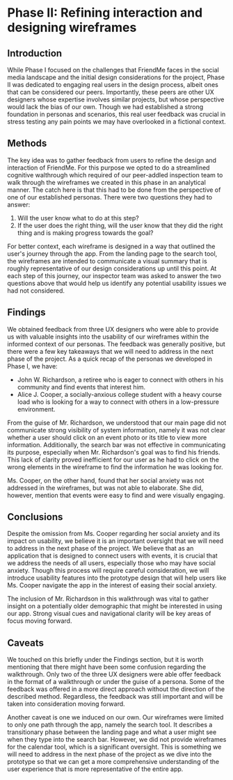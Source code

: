 # Phase II: Refining interaction and designing wireframes

## Introduction

While Phase I focused on the challenges that FriendMe faces in the social media landscape and the initial design considerations for the project, Phase II was dedicated to engaging real users in the design process, albeit ones that can be considered our peers. Importantly, these peers are other UX designers whose expertise involves similar projects, but whose perspective would lack the bias of our own. Though we had established a strong foundation in personas and scenarios, this real user feedback was crucial in stress testing any pain points we may have overlooked in a fictional context. 

## Methods

The key idea was to gather feedback from users to refine the design and interaction of FriendMe. For this purpose we opted to do a streamlined cognitive walthrough which required of our peer-addled inspection team to walk through the wireframes we created in this phase in an analytical manner. The catch here is that this had to be done from the perspective of one of our established personas. There were two questions they had to answer:

1. Will the user know what to do at this step?
2. If the user does the right thing, will the user know that they did the right thing and is making progress towards the goal?

For better context, each wireframe is designed in a way that outlined the user's journey through the app. From the landing page to the search tool, the wireframes are intended to communicate a visual summary that is roughly representative of our design considerations up until this point. At each step of this journey, our inspector team was asked to answer the two questions above that would help us identify any potential usability issues we had not considered.


## Findings

We obtained feedback from three UX designers who were able to provide us with valuable insights into the usability of our wireframes within the informed context of our personas. The feedback was generally positive, but there were a few key takeaways that we will need to address in the next phase of the project. As a quick recap of the personas we developed in Phase I, we have:

- John W. Richardson, a retiree who is eager to connect with others in his community and find events that interest him.
- Alice J. Cooper, a socially-anxious college student with a heavy course load who is looking for a way to connect with others in a low-pressure environment.

From the guise of Mr. Richardson, we understood that our main page did not communicate strong visibility of system information, namely it was not clear whether a user should click on an event photo or its title to view more information. Additionally, the search bar was not effective in communicating its purpose, especially when Mr. Richardson's goal was to find his friends. This lack of clarity proved inefficient for our user as he had to click on the wrong elements in the wireframe to find the information he was looking for.

Ms. Cooper, on the other hand, found that her social anxiety was not addressed in the wireframes, but was not able to elaborate. She did, however, mention that events were easy to find and were visually engaging.

## Conclusions

Despite the omission from Ms. Cooper regarding her social anxiety and its impact on usability, we believe it is an important oversight that we will need to address in the next phase of the project. We believe that as an application that is designed to connect users with events, it is crucial that we address the needs of all users, especially those who may have social anxiety. Though this process will require careful consideration, we will introduce usability features into the prototype design that will help users like Ms. Cooper navigate the app in the interest of easing their social anxiety.

The inclusion of Mr. Richardson in this walkthrough was vital to gather insight on a potentially older demographic that might be interested in using our app. Strong visual cues and navigational clarity will be key areas of focus moving forward.

## Caveats

We touched on this briefly under the Findings section, but it is worth mentioning that there might have been some confusion regarding the walkthrough. Only two of the three UX designers were able offer feedback in the format of a walkthrough or under the guise of a persona. Some of the feedback was offered in a more direct approach without the direction of the described method. Regardless, the feedback was still important and will be taken into consideration moving forward.

Another caveat is one we induced on our own. Our wireframes were limited to only one path through the app, namely the search tool. It describes a transitionary phase between the landing page and what a user might see when they type into the search bar. However, we did not provide wireframes for the calendar tool, which is a significant oversight. This is something we will need to address in the next phase of the project as we dive into the prototype so that we can get a more comprehensive understanding of the user experience that is more representative of the entire app.